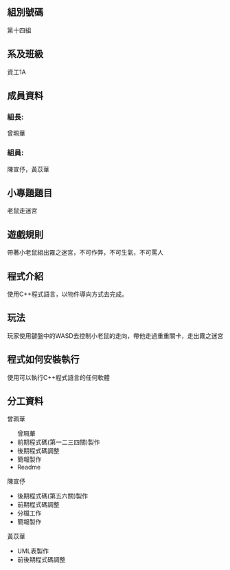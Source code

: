 <h2>組別號碼</h2>
<p>第十四組</p>
<h2>系及班級</h2>
<p>資工1A</p>
<h2>成員資料</h2>
<h3>組長:</h3>
<p>曾珮華</p>
<h3>組員:</h3>
<p>陳宣伃，黃苡華</p>
<h2>小專題題目</h2>
<p>老鼠走迷宮</p>
<h2>遊戲規則</h2>
<p>帶著小老鼠組出霧之迷宮，不可作弊，不可生氣，不可罵人</p>
<h2>程式介紹</h2>
<p>使用C++程式語言，以物件導向方式去完成。</p>
<h2>玩法</h2>
<p>玩家使用鍵盤中的WASD去控制小老鼠的走向，帶他走過重重關卡，走出霧之迷宮</p>
<h2>程式如何安裝執行</h2>
<p>使用可以執行C++程式語言的任何軟體</p>
<h2>分工資料</h2>
<p>曾珮華</p>
<ul>曾珮華
  <li>前期程式碼(第一二三四關)製作</li>
  <li>後期程式碼調整</li>
  <li>簡報製作</li>
  <li>Readme</li>
</ul>
<p>陳宣伃</p>
<ul>
  <li>後期程式碼(第五六關)製作</li>
  <li>前期程式碼調整</li>
  <li>分檔工作</li>
  <li>簡報製作</li>
</ul>
<p>黃苡華</p><ul>
  <li>UML表製作</li>
  <li>前後期程式碼調整</li>
</ul>
